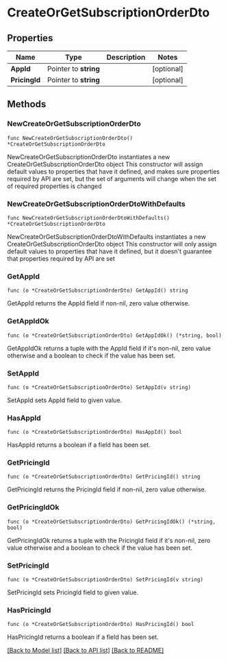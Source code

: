 # CreateOrGetSubscriptionOrderDto

## Properties

Name | Type | Description | Notes
------------ | ------------- | ------------- | -------------
**AppId** | Pointer to **string** |  | [optional] 
**PricingId** | Pointer to **string** |  | [optional] 

## Methods

### NewCreateOrGetSubscriptionOrderDto

`func NewCreateOrGetSubscriptionOrderDto() *CreateOrGetSubscriptionOrderDto`

NewCreateOrGetSubscriptionOrderDto instantiates a new CreateOrGetSubscriptionOrderDto object
This constructor will assign default values to properties that have it defined,
and makes sure properties required by API are set, but the set of arguments
will change when the set of required properties is changed

### NewCreateOrGetSubscriptionOrderDtoWithDefaults

`func NewCreateOrGetSubscriptionOrderDtoWithDefaults() *CreateOrGetSubscriptionOrderDto`

NewCreateOrGetSubscriptionOrderDtoWithDefaults instantiates a new CreateOrGetSubscriptionOrderDto object
This constructor will only assign default values to properties that have it defined,
but it doesn't guarantee that properties required by API are set

### GetAppId

`func (o *CreateOrGetSubscriptionOrderDto) GetAppId() string`

GetAppId returns the AppId field if non-nil, zero value otherwise.

### GetAppIdOk

`func (o *CreateOrGetSubscriptionOrderDto) GetAppIdOk() (*string, bool)`

GetAppIdOk returns a tuple with the AppId field if it's non-nil, zero value otherwise
and a boolean to check if the value has been set.

### SetAppId

`func (o *CreateOrGetSubscriptionOrderDto) SetAppId(v string)`

SetAppId sets AppId field to given value.

### HasAppId

`func (o *CreateOrGetSubscriptionOrderDto) HasAppId() bool`

HasAppId returns a boolean if a field has been set.

### GetPricingId

`func (o *CreateOrGetSubscriptionOrderDto) GetPricingId() string`

GetPricingId returns the PricingId field if non-nil, zero value otherwise.

### GetPricingIdOk

`func (o *CreateOrGetSubscriptionOrderDto) GetPricingIdOk() (*string, bool)`

GetPricingIdOk returns a tuple with the PricingId field if it's non-nil, zero value otherwise
and a boolean to check if the value has been set.

### SetPricingId

`func (o *CreateOrGetSubscriptionOrderDto) SetPricingId(v string)`

SetPricingId sets PricingId field to given value.

### HasPricingId

`func (o *CreateOrGetSubscriptionOrderDto) HasPricingId() bool`

HasPricingId returns a boolean if a field has been set.


[[Back to Model list]](../README.md#documentation-for-models) [[Back to API list]](../README.md#documentation-for-api-endpoints) [[Back to README]](../README.md)


